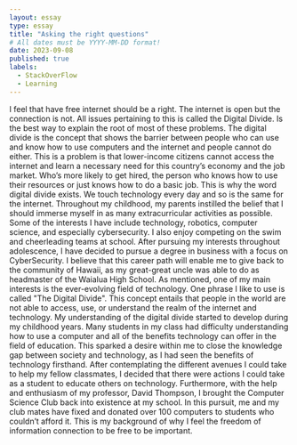```yaml
---
layout: essay
type: essay
title: "Asking the right questions"
# All dates must be YYYY-MM-DD format!
date: 2023-09-08
published: true
labels:
  - StackOverFlow
  - Learning
---
```

I feel that have free internet should be a right. The internet is open but the connection is not. All issues pertaining to this is called the Digital Divide. Is the best way to explain the root of most of these problems. The digital divide is the concept that shows the barrier between people who can use and know how to use computers and the internet and people cannot do either. This is a problem is that lower-income citizens cannot access the internet and learn a necessary need for this country’s economy and the job market. Who’s more likely to get hired, the person who knows how to use their resources or just knows how to do a basic job. This is why the word digital divide exists. We touch technology every day and so is the same for the internet. Throughout my childhood, my parents instilled the belief that I should immerse myself in as many extracurricular activities as possible. Some of the interests I have include technology, robotics, computer science, and especially cybersecurity. I also enjoy competing on the swim and cheerleading teams at school. After pursuing my interests throughout adolescence, I have decided to pursue a degree in business with a focus on CyberSecurity. I believe that this career path will enable me to give back to the community of Hawaii, as my great-great uncle was able to do as headmaster of the Waialua High School. As mentioned, one of my main interests is the ever-evolving field of technology. One phrase I like to use is called "The Digital Divide". This concept entails that people in the world are not able to access, use, or understand the realm of the internet and technology. My understanding of the digital divide started to develop during my childhood years. Many students in my class had difficulty understanding how to use a computer and all of the benefits technology can offer in the field of education. This sparked a desire within me to close the knowledge gap between society and technology, as I had seen the benefits of technology firsthand. After contemplating the different avenues I could take to help my fellow classmates, I decided that there were actions I could take as a student to educate others on technology. Furthermore, with the help and enthusiasm of my professor, David Thompson, I brought the Computer Science Club back into existence at my school. In this pursuit, me and my club mates have fixed and donated over 100 computers to students who couldn’t afford it. This is my background of why I feel the freedom of information connection to be free to be important.
